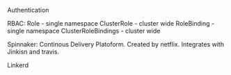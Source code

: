 Authentication

RBAC: 
Role -  single namespace
ClusterRole - cluster wide
RoleBinding - single namespace
ClusterRoleBindings - cluster wide

Spinnaker: Continous Delivery Platoform.
Created by netflix.
Integrates with Jinkisn and travis.

Linkerd

